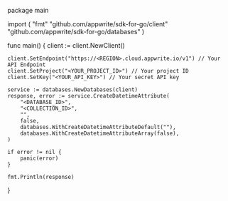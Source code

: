 package main

import (
    "fmt"
    "github.com/appwrite/sdk-for-go/client"
    "github.com/appwrite/sdk-for-go/databases"
)

func main() {
    client := client.NewClient()

    client.SetEndpoint("https://<REGION>.cloud.appwrite.io/v1") // Your API Endpoint
    client.SetProject("<YOUR_PROJECT_ID>") // Your project ID
    client.SetKey("<YOUR_API_KEY>") // Your secret API key

    service := databases.NewDatabases(client)
    response, error := service.CreateDatetimeAttribute(
        "<DATABASE_ID>",
        "<COLLECTION_ID>",
        "",
        false,
        databases.WithCreateDatetimeAttributeDefault(""),
        databases.WithCreateDatetimeAttributeArray(false),
    )

    if error != nil {
        panic(error)
    }

    fmt.Println(response)
}
